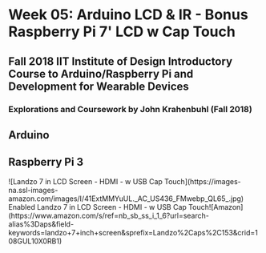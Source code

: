 # Week 05: Arduino LCD & IR - Bonus Raspberry Pi 7' LCD w Cap Touch
<h2>Fall 2018 IIT Institute of Design Introductory Course to Arduino/Raspberry Pi and Development for Wearable Devices</h2>

<h3>Explorations and Coursework by John Krahenbuhl (Fall 2018)</h3>

<h2>Arduino</h2> 


<h2>Raspberry Pi 3</h2>
![Landzo 7 in LCD Screen - HDMI - w USB Cap Touch](https://images-na.ssl-images-amazon.com/images/I/41ExtMMYuUL._AC_US436_FMwebp_QL65_.jpg)
Enabled Landzo 7 in LCD Screen - HDMI - w USB Cap Touch![Amazon](https://www.amazon.com/s/ref=nb_sb_ss_i_1_6?url=search-alias%3Daps&field-keywords=landzo+7+inch+screen&sprefix=Landzo%2Caps%2C153&crid=108GUL10X0RB1)
